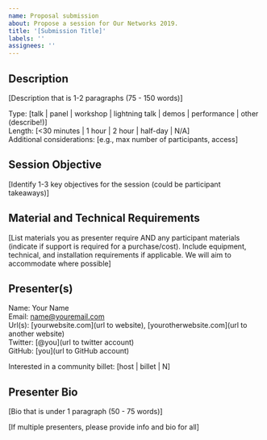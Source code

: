 ```yaml
---
name: Proposal submission
about: Propose a session for Our Networks 2019.
title: '[Submission Title]'
labels: ''
assignees: ''
---
```


## Description

[Description that is 1-2 paragraphs (75 - 150 words)]

Type: [talk | panel | workshop | lightning talk | demos | performance | other (describe!)]  
Length: [<30 minutes | 1 hour | 2 hour | half-day | N/A]  
Additional considerations: [e.g., max number of participants, access]  

## Session Objective

[Identify 1-3 key objectives for the session (could be participant takeaways)]

## Material and Technical Requirements

[List materials you as presenter require AND any participant materials (indicate if support is required for a purchase/cost). Include equipment, technical, and installation requirements if applicable. We will aim to accommodate where possible]

## Presenter(s)

Name: Your Name  
Email: name@youremail.com  
Url(s): [yourwebsite.com](url to website), [yourotherwebsite.com](url to another website)  
Twitter: [@you](url to twitter account)  
GitHub: [you](url to GitHub account)  

Interested in a community billet: [host | billet | N]

## Presenter Bio

[Bio that is under 1 paragraph (50 - 75 words)]


[If multiple presenters, please provide info and bio for all]
